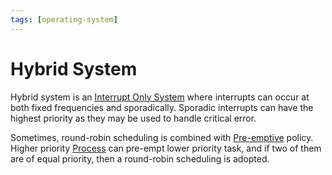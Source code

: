 ```yaml
---
tags: [operating-system]
---
```


# Hybrid System

Hybrid system is an [Interrupt Only System](202404141448.md) where interrupts
can occur at both fixed frequencies and sporadically. Sporadic interrupts can
have the highest priority as they may be used to handle critical error.

Sometimes, round-robin scheduling is combined with
[Pre-emptive](202404141550.md) policy. Higher priority
[Process](202210062301.md) can pre-empt lower priority task, and if two of them
are of equal priority, then a round-robin scheduling is adopted.

